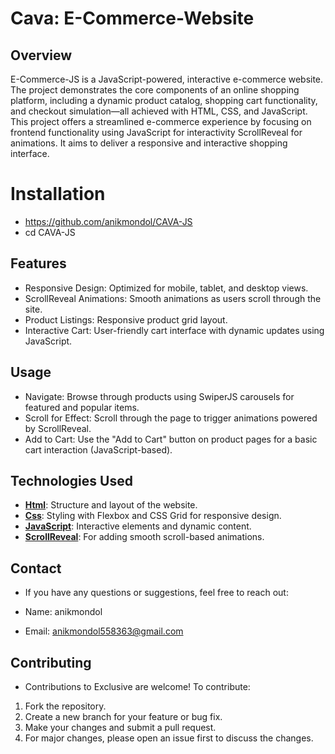 # Cava: E-Commerce-Website

## Overview

E-Commerce-JS is a JavaScript-powered, interactive e-commerce website. The project demonstrates the core components of an online shopping platform, including a dynamic product catalog, shopping cart functionality, and checkout simulation—all achieved with HTML, CSS, and JavaScript. This project offers a streamlined e-commerce experience by focusing on frontend functionality using JavaScript for interactivity ScrollReveal for animations. It aims to deliver a responsive and interactive shopping interface.

# Installation

- https://github.com/anikmondol/CAVA-JS
- cd CAVA-JS


## Features

- Responsive Design: Optimized for mobile, tablet, and desktop views.
- ScrollReveal Animations: Smooth animations as users scroll through the site.
- Product Listings: Responsive product grid layout.
- Interactive Cart: User-friendly cart interface with dynamic updates using JavaScript.



## Usage

- Navigate: Browse through products using SwiperJS carousels for featured and popular items.
- Scroll for Effect: Scroll through the page to trigger animations powered by ScrollReveal.
- Add to Cart: Use the "Add to Cart" button on product pages for a basic cart interaction (JavaScript-based).



## Technologies Used

- **[Html](https://html.com/)**:  Structure and layout of the website.
- **[Css](https://www.w3.org/Style/CSS/)**:  Styling with Flexbox and CSS Grid for responsive design.
- **[JavaScript](https://www.javascript.com/)**: Interactive elements and dynamic content.
- **[ScrollReveal](https://scrollrevealjs.org/)**: For adding smooth scroll-based animations.


## Contact
- If you have any questions or suggestions, feel free to reach out:

- Name: anikmondol
- Email: anikmondol558363@gmail.com


## Contributing

- Contributions to Exclusive are welcome! To contribute:

1. Fork the repository.
2. Create a new branch for your feature or bug fix.
3. Make your changes and submit a pull request.
4. For major changes, please open an issue first to discuss the changes.
